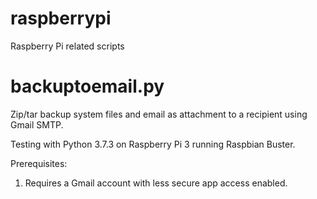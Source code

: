 # raspberrypi
Raspberry Pi related scripts

# backuptoemail.py
Zip/tar backup system files and email as attachment to a
recipient using Gmail SMTP.

Testing with Python 3.7.3 on Raspberry Pi 3 running Raspbian Buster.

Prerequisites:
1. Requires a Gmail account with less secure app access enabled.
